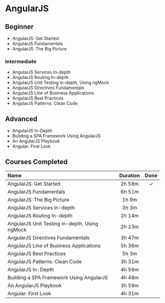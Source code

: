# AngularJS

## Beginner
- AngularJS: Get Started
- AngularJS Fundamentals
- AngularJS: The Big Picture

### Intermediate
- AngularJS Services In-depth
- AngularJS Routing In-depth
- AngularJS Unit Testing in-depth, Using ngMock
- AngularJS Directives Fundamentals
- AngularJS Line of Business Applications
- AngularJS Best Practices
- AngularJS Patterns: Clean Code

## Advanced
- AngularJS In-Depth
- Building a SPA Framework Using AngularJS
- An AngularJS Playbook
- Angular: First Look


## Courses Completed
| Name | Duration | Done |
| :-- | :-: | :-: |
| AngularJS: Get Started                        | 2h 58m | &#10003; |
| AngularJS Fundamentals                        | 6h 51m | |
| AngularJS: The Big Picture                    | 1h 9m  | |
| AngularJS Services In-depth                   | 3h 3m  | |
| AngularJS Routing In-depth                    | 2h 14m | |
| AngularJS Unit Testing in-depth, Using ngMock | 2h 23m | |
| AngularJS Directives Fundamentals             | 3h 47m | |
| AngularJS Line of Business Applications       | 5h 36m | |
| AngularJS Best Practices                      | 5h 3m  | |
| AngularJS Patterns: Clean Code                | 3h 31m | |
| AngularJS In-Depth                            | 4h 56m | |
| Building a SPA Framework Using AngularJS      | 4h 48m | |
| An AngularJS Playbook                         | 3h 59m | |
| Angular: First Look                           | 4h 31m | |

